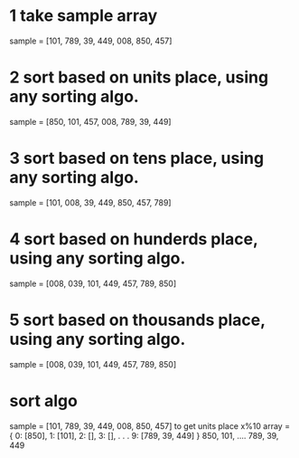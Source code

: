 # 1 take sample array
sample = [101, 789, 39, 449, 008, 850, 457]
# 2 sort based on units place, using any sorting algo.
sample = [850, 101, 457, 008, 789, 39, 449]
# 3 sort based on tens place, using any sorting algo.
sample = [101, 008, 39, 449, 850, 457, 789]
# 4 sort based on hunderds place, using any sorting algo.
sample = [008, 039, 101, 449, 457, 789, 850]

# 5 sort based on thousands place, using any sorting algo.
sample = [008, 039, 101, 449, 457, 789, 850]

# sort algo
sample = [101, 789, 39, 449, 008, 850, 457]
    to get units place x%10
    array = {
        0: [850],
        1: [101],
        2: [],
        3: [],
        .
        .
        .
        9: [789, 39, 449]
    }
    850, 101, .... 789, 39, 449